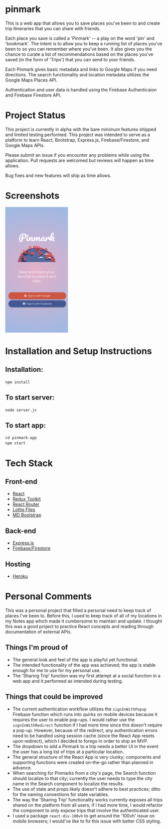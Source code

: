 # pinmark

This is a web app that allows you to save places you've been to and create trip itineraries that you can share with friends.

Each place you save is called a 'Pinmark' -- a play on the word 'pin' and 'bookmark'. The intent is to allow you to keep a running list of places you've been to so you can remember where you've been. It also gives you the chance to curate a list of recommendations based on the places you've saved (in the form of 'Trips') that you can send to your friends.

Each Pinmark gives basic metadata and links to Google Maps if you need directions. The search functionality and location metadata utilizes the Google Maps Places API.

Authentication and user data is handled using the Firebase Authenticaion and Firebase Firestore API.

# Project Status

This project is currently in alpha with the bare minimum features shipped and limited testing performed. This project was intended to serve as a platform to learn React, Bootstrap, Express.js, Firebase/Firestore, and Google Maps APIs.

Please submit an issue if you encounter any problems while using the application. Pull requests are welcomed but reviews will happen as time allows.

Bug fixes and new features will ship as time allows.

# Screenshots

<img src="/pinmark-app/src/assets/SignIn.png" width="200" height="400"/>

# Installation and Setup Instructions

## Installation:

`npm install`

## To start server:

`node server.js`

## To start app:

`cd pinmark-app`
<br>
`npm start`

# Tech Stack

## Front-end

- [React](https://create-react-app.dev/)
- [Redux Toolkit](https://redux-toolkit.js.org/)
- [React Router](https://reactrouter.com/en/main)
- [Lottie Files](https://lottiefiles.com/)
- [MD Bootstrap](https://mdbootstrap.com/docs/react/)

## Back-end

- [Express.js](https://expressjs.com/)
- [Firebase/Firestore](https://firebase.google.com/)

## Hosting

- [Heroku](https://dashboard.heroku.com/)

# Personal Comments

This was a personal project that filled a personal need to keep track of places I've been to. Before this, I used to keep track of all of my locations in my Notes app which made it cumbersome to maintain and update. I thought this was a good project to practice React concepts and reading through documentation of external APIs.

## Things I'm proud of

- The general look and feel of the app is playful yet functional.
- The intended functionality of the app was achieved; the app is stable enough for me to use for my personal use.
- The 'Sharing Trip' function was my first attempt at a social function in a web app and it performed as intended during testing.

## Things that could be improved

- The current authentication workflow utilizes the `signInWithPopup` Firebase function which runs into quirks on mobile devices because it requires the user to enable pop-ups. I would rather use the `signInWithRedirect` function if I had more time since this doesn't require a pop-up. However, because of the redirect, any authentication errors need to be handled using session cache (since the React App resets upon redirect), which I decided to forego in order to ship an MVP.
- The dropdown to add a Pinmark to a trip needs a better UI in the event the user has a long list of trips at a particular location.
- The general structure of the React App is very clunky; components and supporting functions were created on-the-go rather than planned in advance.
- When searching for Pinmarks from a city's page, the Search function should localize to that city; currently the user needs to type the city name in the Search component to localize the results.
- The use of state and props likely doesn't adhere to best practices; ditto for the naming conventions for state variables.
- The way the 'Sharing Trip' functionality works currently exposes all trips shared on the platform from all users; if I had more time, I would refactor the component to only expose trips that involve the authenticated user.
- I used a package `react-div-100vh` to get around the '100vh' issue on mobile browsers; I would've like to fix this issue with better CSS styling.

